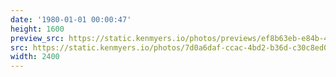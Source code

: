 ```yaml
---
date: '1980-01-01 00:00:47'
height: 1600
preview_src: https://static.kenmyers.io/photos/previews/ef8b63eb-e84b-42b1-8de2-5fffc956cba8.webp
src: https://static.kenmyers.io/photos/7d0a6daf-ccac-4bd2-b36d-c30c8ed0b666.jpg
width: 2400
---
```

